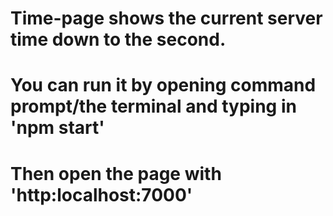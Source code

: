 # Time-page shows the current server time down to the second.
# You can run it by opening command prompt/the terminal and typing in 'npm start'
# Then open the page with 'http:localhost:7000'
